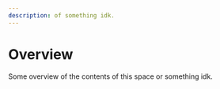 ```yaml
---
description: of something idk.
---
```


# Overview

Some overview of the contents of this space or something idk.

